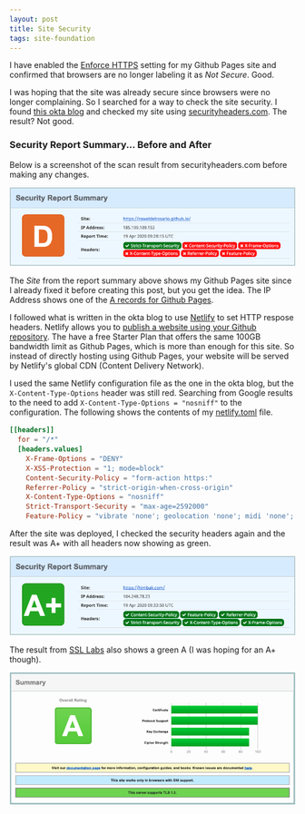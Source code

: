 ```yaml
---
layout: post
title: Site Security
tags: site-foundation
---
```


I have enabled the [Enforce HTTPS](https://help.github.com/en/github/working-with-github-pages/securing-your-github-pages-site-with-https) setting for my Github Pages site and confirmed that browsers are no longer labeling it as *Not Secure*. Good.

I was hoping that the site was already secure since browsers were no longer complaining. So I searched for a way to check the site security. I found [this okta blog](https://developer.okta.com/blog/2019/04/11/site-security-cloudflare-netlify) and checked my site using [securityheaders.com](https://securityheaders.com/). The result? Not good.

### Security Report Summary... Before and After

Below is a screenshot of the scan result from securityheaders.com before making any changes.

![Security Report Summary Before Changes](/public/image/security_report_before.png)

The *Site* from the report summary above shows my Github Pages site since I already fixed it before creating this post, but you get the idea. The IP Address shows one of the [A records for Github Pages](https://www.namecheap.com/support/knowledgebase/article.aspx/9645/2208/how-do-i-link-my-domain-to-github-pages).

I followed what is written in the okta blog to use  [Netlify](https://www.netlify.com) to set HTTP respose headers. Netlify  allows you to [publish a website using your Github repository](https://www.netlify.com/blog/2020/04/02/a-step-by-step-guide-jekyll-4.0-on-netlify/#connecting-to-netlify). The have a free Starter Plan that offers the same 100GB bandwidth limit as Github Pages, which is more than enough for this site.  So instead of directly hosting using Github Pages, your website will be served by Netlify's global CDN (Content Delivery Network). 

I used the same Netlify configuration file as the one in the okta blog, but the `X-Content-Type-Options` header was still red. Searching from Google results to the need to add  `X-Content-Type-Options = "nosniff"` to the configuration. The following shows the contents of my [netlify.toml](https://github.com/roweldelrosario/roweldelrosario.github.io/blob/master/netlify.toml) file.

``` toml
[[headers]]
  for = "/*"
  [headers.values]
    X-Frame-Options = "DENY"
    X-XSS-Protection = "1; mode=block"
    Content-Security-Policy = "form-action https:"
    Referrer-Policy = "strict-origin-when-cross-origin"
    X-Content-Type-Options = "nosniff"
    Strict-Transport-Security = "max-age=2592000"
    Feature-Policy = "vibrate 'none'; geolocation 'none'; midi 'none'; notifications 'none'; push 'none'; sync-xhr 'none'; microphone 'none'; camera 'none'; magnetometer 'none'; gyroscope 'none'; speaker 'none'; vibrate 'none'; fullscreen 'none'; payment 'none'"
```



After the site was deployed, I checked the security headers again and the result was A+ with all headers now showing as green. 

![Security Report Summary After Changes](/public/image/security_report_after.png)



The result from [SSL Labs](https://www.ssllabs.com/ssltest/) also shows a green A (I was hoping for an A+ though).

![SSL Labs Result](/public/image/ssllabs_result.png)